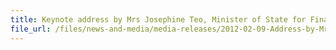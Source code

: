 ```yaml
---
title: Keynote address by Mrs Josephine Teo, Minister of State for Finance and Transport, at the International Customs Day, 9 February 2012, 9.15 am at the Orchard Hotel 
file_url: /files/news-and-media/media-releases/2012-02-09-Address-by-Mrs-JosephineT.pdf
---
```

